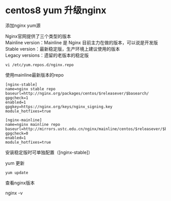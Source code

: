# centos8 yum 升级nginx

添加nginx yum源

Nginx官网提供了三个类型的版本  
Mainline version：Mainline 是 Nginx 目前主力在做的版本，可以说是开发版  
Stable version：最新稳定版，生产环境上建议使用的版本  
Legacy versions：遗留的老版本的稳定版  
```
vi /etc/yum.repos.d/nginx.repo
```

使用mainline最新版本的repo

```
[nginx-stable]
name=nginx stable repo
baseurl=http://nginx.org/packages/centos/$releasever/$basearch/
gpgcheck=1
enabled=1
gpgkey=https://nginx.org/keys/nginx_signing.key
module_hotfixes=true

[nginx-mainline]
name=nginx mainline repo
baseurl=http://mirrors.ustc.edu.cn/nginx/mainline/centos/$releasever/$basearch/
gpgcheck=0
enabled=1
module_hotfixes=true
```

安装稳定版时可单独配置（[nginx-stable]）

yum 更新

```
yum update
```

查看nginx版本

nginx -v

